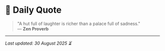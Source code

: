 # 📜 Daily Quote

> "A hut full of laughter is richer than a palace full of sadness."  
> — **Zen Proverb**

---

_Last updated: 30 August 2025 ⏳_
